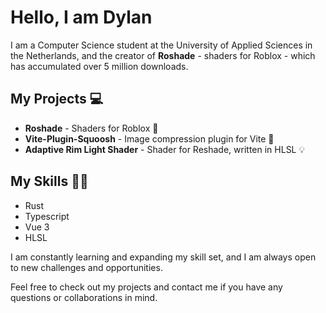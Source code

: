 # Hello, I am Dylan

I am a Computer Science student at the University of Applied Sciences in the Netherlands, and the creator of **Roshade** - shaders for Roblox - which has accumulated over 5 million downloads.

## My Projects 💻
- **Roshade** - Shaders for Roblox 🎨
- **Vite-Plugin-Squoosh** - Image compression plugin for Vite 📸
- **Adaptive Rim Light Shader** - Shader for Reshade, written in HLSL 💡

## My Skills 🧑‍💻
- Rust
- Typescript
- Vue 3
- HLSL

I am constantly learning and expanding my skill set, and I am always open to new challenges and opportunities.

Feel free to check out my projects and contact me if you have any questions or collaborations in mind.
